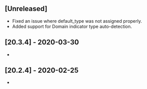 ## [Unreleased]
 - Fixed an issue where default_type was not assigned properly.
 - Added support for Domain indicator type auto-detection.

## [20.3.4] - 2020-03-30
-

## [20.2.4] - 2020-02-25
-
